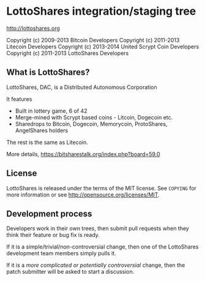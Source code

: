 LottoShares integration/staging tree
================================

http://lottoshares.org

Copyright (c) 2009-2013 Bitcoin Developers
Copyright (c) 2011-2013 Litecoin Developers
Copyright (c) 2013-2014 United Scrypt Coin Developers
Copyright (c) 2011-2013 LottoShares Developers

What is LottoShares?
--------------------

LottoShares, DAC, is a Distributed Autonomous Corporation 

It features 
 - Built in lottery game, 6 of 42
 - Merge-mined with Scrypt based coins - Litcoin, Dogecoin etc.
 - Sharedrops to Bitcoin, Dogecoin, Memorycoin, ProtoShares, AngelShares holders
 
The rest is the same as Litecoin.

More details,
https://bitsharestalk.org/index.php?board=59.0

License
-------

LottoShares is released under the terms of the MIT license. See `COPYING` for more
information or see http://opensource.org/licenses/MIT.

Development process
-------------------

Developers work in their own trees, then submit pull requests when they think
their feature or bug fix is ready.

If it is a simple/trivial/non-controversial change, then one of the LottoShares
development team members simply pulls it.

If it is a *more complicated or potentially controversial* change, then the patch
submitter will be asked to start a discussion.


